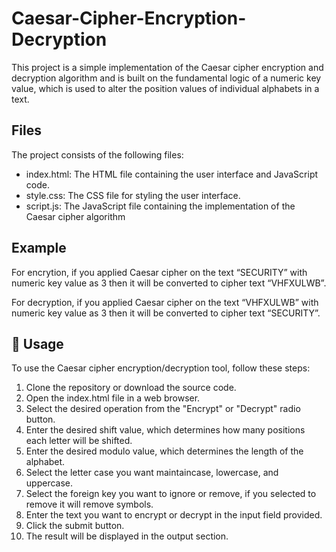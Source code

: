# Caesar-Cipher-Encryption-Decryption

This project is a simple implementation of the Caesar cipher encryption and decryption algorithm and is built on the fundamental logic of a numeric key value, which is used to alter the position values of individual alphabets in a text. 

## Files
The project consists of the following files:
* index.html: The HTML file containing the user interface and JavaScript code.
* style.css: The CSS file for styling the user interface.
* script.js: The JavaScript file containing the implementation of the Caesar cipher algorithm

## Example 

For encrytion, if you applied Caesar cipher on the text “SECURITY” with numeric key value as 3 then it will be converted to cipher text “VHFXULWB”.

For decryption, if you applied Caesar cipher on the text “VHFXULWB” with numeric key value as 3 then it will be converted to cipher text “SECURITY”.

## 🚀 Usage 
To use the Caesar cipher encryption/decryption tool, follow these steps:
1. Clone the repository or download the source code.
2. Open the index.html file in a web browser.
3. Select the desired operation from the "Encrypt" or "Decrypt" radio button.
4. Enter the desired shift value, which determines how many positions each letter will be shifted.
5. Enter the desired modulo value, which determines the length of the alphabet.
6. Select the letter case you want maintaincase, lowercase, and uppercase.
7. Select the foreign key you want to ignore or remove, if you selected to remove it will remove symbols.
8. Enter the text you want to encrypt or decrypt in the input field provided.
9. Click the submit button.
10. The result will be displayed in the output section.
